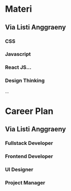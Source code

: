 # Materi
## Via Listi Anggraeny
### CSS
### Javascript

### React JS...
### Design Thinking
...
# Career Plan
## Via Listi Anggraeny
### Fullstack Developer
### Frontend Developer
### UI Designer
### Project Manager


